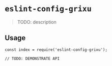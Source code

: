 # `eslint-config-grixu`

> TODO: description

## Usage

```
const index = require('eslint-config-grixu');

// TODO: DEMONSTRATE API
```
